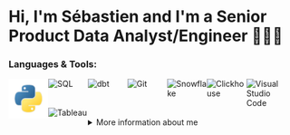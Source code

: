 # Hi, I'm Sébastien and I'm a Senior Product Data Analyst/Engineer 🧑🏻‍💻

### Languages & Tools:

<p float="left">
  <img src="https://raw.githubusercontent.com/github/explore/80688e429a7d4ef2fca1e82350fe8e3517d3494d/topics/python/python.png" alt="Python" width="70px" align="left">
  <img src="https://user-images.githubusercontent.com/55701302/101988617-f8b25900-3c9a-11eb-91c0-e255a5318b30.png" alt="SQL" width="70px" align="left">
  <img src="https://github.com/SebastienPavot/SebastienPavot/assets/55701302/c95cfa22-df63-4afb-83de-e451d58ca355" alt="dbt" width="70px" align="left">
  <img src="https://user-images.githubusercontent.com/55701302/101991043-59955d80-3caa-11eb-9c0f-a483efd85d0d.png" alt="Git" width="70px" align="left">
  <img src="https://github.com/SebastienPavot/SebastienPavot/assets/55701302/669c1db2-20ef-44e0-8491-2098cb7a0819" alt="Snowflake" width="70px" align="left">
  <img src="https://github.com/SebastienPavot/SebastienPavot/assets/55701302/e5b38cb2-93a8-4472-82d1-0388a07fc0b6" alt="Clickhouse" width="70px" align="left">
  <img src="https://github.com/SebastienPavot/SebastienPavot/assets/55701302/1f8b1b2c-e633-46bf-9a6d-42d1166e464b" alt="Visual Studio Code" width="70px" align="left">
  <img src="https://user-images.githubusercontent.com/55701302/101988668-4c24a700-3c9b-11eb-9097-704c720b7f82.png" alt="Tableau" height="70" width="70" align="left">
</p>


<br>
<br>
<br>
<br>

<details>
<summary>
  More information about me
</summary>

## Quick overview
   <a href = "">
      <img align="center" height='165px' src="https://github-readme-stats.vercel.app/api?username=SebastienPavot&count_private=true&show_icons=true&theme=buefy" />
  </a>
  <a href = "">
      <img align="center" height='165px' src="https://github-readme-stats.vercel.app/api/top-langs/?username=SebastienPavot&langs_count=4&exclude_repo=Kaggle-NYC-Taxi-Trip-Duration&layout=compact&theme=buefy" />
  </a>
  
---

### About myself 👔 :
* 👨🏻‍💻 I'm a french Product Analyst / Engineer
* 🔭 I'm interested in data analysis and data transformation
* 👉 Fun fact: I can't pronounce "through" correctly

Contact me  📞:
  [<img align = "center" height="25" width="100" src ="https://img.shields.io/badge/linkedin-%230077B5.svg?&style=for-the-badge&logo=linkedin&logoColor=white" />][linkedin]

[linkedin]: https://linkedin.com/in/sebastienpavot/

---

### Recent projets:
<a href="https://github.com/SebastienPavot/Kaggle-NYC-Taxi-Trip-Duration">
  <img align="center" height='150px' src="https://github-readme-stats.vercel.app/api/pin/?username=SebastienPavot&repo=Kaggle-NYC-Taxi-Trip-Duration&theme=buefy" />
</a>

<a href="https://github.com/SebastienPavot/Kaggle-Cat-vs-Dog-Classification">
  <img align="center" height='150px' src="https://github-readme-stats.vercel.app/api/pin/?username=SebastienPavot&repo=Kaggle-Cat-vs-Dog-Classification&theme=buefy" />
</a>  

---

## What I'm currently learning 📚

* HTML & CSS
* Javascript
* Improving dbt knowledge

</details>
